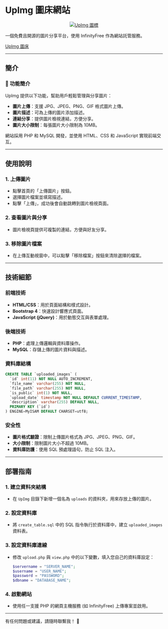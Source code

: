 # UpImg 圖床網站

<p align="center">
  <a href="https://upimg.kesug.com" target="_blank">
    <img src="https://upimg.kesug.com/imgs/UpImg.png" alt="UpImg 圖標" hight="160"/>
  </a>
</p>

一個免費且開源的圖片分享平台，使用 InfinityFree 作為網站託管服務。

[UpImg 圖床](https://upimg.kesug.com)

---

## 簡介

### 🌟 功能簡介
UpImg 提供以下功能，幫助用戶輕鬆管理與分享圖片：

- **圖片上傳**：支援 JPG、JPEG、PNG、GIF 格式圖片上傳。
- **圖片描述**：可為上傳的圖片添加描述。
- **連結分享**：提供圖片檢視連結，方便分享。
- **圖片大小限制**：每張圖片大小限制為 10MB。

網站採用 PHP 和 MySQL 開發，並使用 HTML、CSS 和 JavaScript 實現前端交互。

---

## 使用說明

### 1. 上傳圖片
- 點擊首頁的「上傳圖片」按鈕。
- 選擇圖片檔案並填寫描述。
- 點擊「上傳」，成功後會自動跳轉到圖片檢視頁面。

### 2. 查看圖片與分享
- 圖片檢視頁提供可複製的連結，方便與好友分享。

### 3. 移除圖片檔案
- 在上傳互動視窗中，可以點擊「移除檔案」按鈕來清除選擇的檔案。

---

## 技術細節

### 前端技術
- **HTML/CSS**：用於頁面結構和樣式設計。
- **Bootstrap 4**：快速設計響應式頁面。
- **JavaScript (jQuery)**：用於動態交互與表單處理。

### 後端技術
- **PHP**：處理上傳邏輯與資料庫操作。
- **MySQL**：存儲上傳的圖片資料與描述。

### 資料庫結構
```sql
CREATE TABLE `uploaded_images` (
  `id` int(11) NOT NULL AUTO_INCREMENT,
  `file_name` varchar(255) NOT NULL,
  `file_path` varchar(255) NOT NULL,
  `is_public` int(1) NOT NULL,
  `upload_date` timestamp NOT NULL DEFAULT CURRENT_TIMESTAMP,
  `description` varchar(255) DEFAULT NULL,
  PRIMARY KEY (`id`)
) ENGINE=MyISAM DEFAULT CHARSET=utf8;
```

### 安全性
- **圖片格式驗證**：限制上傳圖片格式為 JPG、JPEG、PNG、GIF。
- **大小限制**：限制圖片大小不超過 10MB。
- **資料庫防護**：使用 SQL 預處理語句，防止 SQL 注入。

---

## 部署指南

### 1. 建立資料夾結構
- 在 `UpImg` 目錄下新增一個名為 `uploads` 的資料夾，用來存放上傳的圖片。

### 2. 設定資料庫
- 將 `create_table.sql` 中的 SQL 指令執行於資料庫中，建立 `uploaded_images` 資料表。

### 3. 設定資料庫連線
- 修改 `upload.php` 與 `view.php` 中的以下變數，填入您自己的資料庫設定：
  ```php
  $servername = "SERVER_NAME";
  $username = "USER_NAME";
  $password = "PASSWORD";
  $dbname = "DATABASE_NAME";
  ```

### 4. 啟動網站
- 使用任一支援 PHP 的網頁主機服務 (如 InfinityFree) 上傳專案並啟用。

---

有任何問題或建議，請隨時聯繫我！ 🎉

